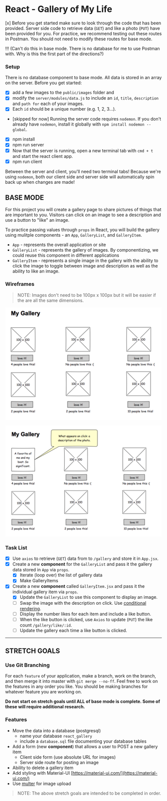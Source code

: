 # React - Gallery of My Life

[x] Before you get started make sure to look through the code that has been provided. Server side code to retrieve data (`GET`) and like a photo (`PUT`) have been provided for you. For practice, we recommend testing out these routes in Postman. You should not need to modify these routes for base mode. 

!!! (Can't do this in base mode. There is no database for me to use Postman with. Why is this the first part of the directions?)

### Setup

There is no database component to base mode. All data is stored in an array on the server. Before you get started: 
- [x] add a few images to the `public/images` folder and 
- [x] modify the `server/modules/data.js` to include an `id`, `title`, `description` and `path for` each of your images. 
- [x] Each `id` should be a unique number (e.g. 1, 2, 3...).

- [skipped for now] Running the server code requires `nodemon`. If you don't already have `nodemon`, install it globally with `npm install nodemon --global`.

- [x] npm install
- [x] npm run server
- [x] Now that the server is running, open a new terminal tab with `cmd + t` and start the react client app.
- [x] npm run client

Between the server and client, you'll need two terminal tabs! Because we're using `nodemon`, both our client side and server side will automatically spin back up when changes are made!

## BASE MODE

For this project you will create a gallery page to share pictures of things that are important to you. Visitors can click on an image to see a description and use a button to "like" an image. 

To practice passing values through `props` in React, you will build the gallery using mulitple components - an `App`, `GalleryList`, and `GalleryItem`.

- `App` - represents the overall application or site 
- `GalleryList` - represents the gallery of images. By componentizing, we could reuse this component in different applications
- `GalleryItem` - represents a single image in the gallery with the ability to click the image to toggle between image and description as well as the ability to like an image.

### Wireframes

> NOTE: Images don't need to be 100px x 100px but it will be easier if the are all the same dimensions.

![mockup one](wireframes/first-mockup.png)

![mockup two](wireframes/second-mockup.png)

### Task List
- [x] Use `axios` to retrieve (`GET`) data from to `/gallery` and store it in `App.jsx`.
- [x] Create a new **component** for the `GalleryList` and pass it the gallery data stored in `App` via `props`.
    - [x] Iterate (loop over) the list of gallery data
    - [x] Make GalleryItems
- [x] Create a new **component** called `GalleryItem.jsx` and pass it the individual gallery item via `props`. 
    - [x] Update the `GalleryList` to use this component to display an image.
    - [ ] Swap the image with the description on click. Use [conditional rendering](https://reactjs.org/docs/conditional-rendering.html).
    - [ ] Display the number likes for each item and include a like button.
    - [ ] When the like button is clicked, use `Axios` to update (`PUT`) the like count `/gallery/like/:id`.
    - [ ] Update the gallery each time a like button is clicked.

-------------------------------------

## STRETCH GOALS

### Use Git Branching

For each `feature` of your application, make a branch, work on the branch, and then merge it into master with `git merge --no-ff`. Feel free to work on the features in any order you like. You should be making branches for whatever feature you are working on.

**Do not start on stretch goals until ALL of base mode is complete. Some of these will require additional research.**

### Features

- Move the data into a database (postgresql)
    - name your database `react_gallery`
    - include a `database.sql` file documenting your database tables
- Add a form (new **component**) that allows a user to POST a new gallery item
  - Client side form (use absolute URL for images)
  - Server side route for posting an image
- Ability to delete a gallery item
- Add styling with Material-UI [https://material-ui.com/](https://material-ui.com/)
- Use [multer](https://github.com/expressjs/multer) for image upload 

> NOTE: The above stretch goals are intended to be completed in order.
